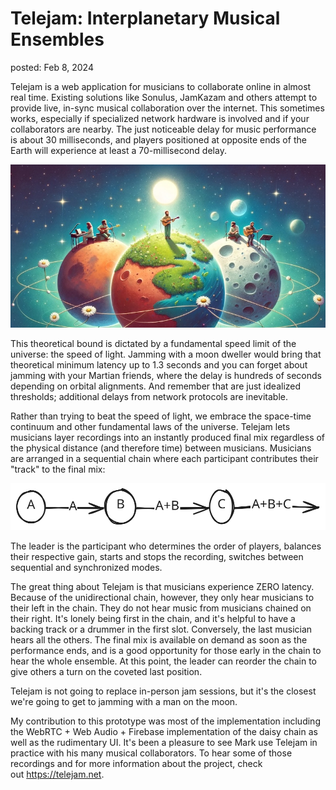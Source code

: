 Telejam: Interplanetary Musical Ensembles
===
posted: Feb 8, 2024

Telejam is a web application for musicians to collaborate online in almost real time. Existing solutions like Sonulus, JamKazam and others attempt to provide live, in-sync musical collaboration over the internet. This sometimes works, especially if specialized network hardware is involved and if your collaborators are nearby. The just noticeable delay for music performance is about 30 milliseconds, and players positioned at opposite ends of the Earth will experience at least a 70-millisecond delay.

<!--more-->

![Illustration of collaborative music across the universe.](telejam-illustration.jpg)

This theoretical bound is dictated by a fundamental speed limit of the universe: the speed of light. Jamming with a moon dweller would bring that theoretical minimum latency up to 1.3 seconds and you can forget about jamming with your Martian friends, where the delay is hundreds of seconds depending on orbital alignments. And remember that are just idealized thresholds; additional delays from network protocols are inevitable.

Rather than trying to beat the speed of light, we embrace the space-time continuum and other fundamental laws of the universe. Telejam lets musicians layer recordings into an instantly produced final mix regardless of the physical distance (and therefore time) between musicians. Musicians are arranged in a sequential chain where each participant contributes their "track" to the final mix:

![Telejam Daisy Chain](telejam-daisy-chain.svg)

The leader is the participant who determines the order of players, balances their respective gain, starts and stops the recording, switches between sequential and synchronized modes.

The great thing about Telejam is that musicians experience ZERO latency. Because of the unidirectional chain, however, they only hear musicians to their left in the chain. They do not hear music from musicians chained on their right. It's lonely being first in the chain, and it's helpful to have a backing track or a drummer in the first slot. Conversely, the last musician hears all the others. The final mix is available on demand as soon as the performance ends, and is a good opportunity for those early in the chain to hear the whole ensemble. At this point, the leader can reorder the chain to give others a turn on the coveted last position.

Telejam is not going to replace in-person jam sessions, but it's the closest we're going to get to jamming with a man on the moon.

My contribution to this prototype was most of the implementation including the WebRTC + Web Audio + Firebase implementation of the daisy chain as well as the rudimentary UI. It's been a pleasure to see Mark use Telejam in practice with his many musical collaborators. To hear some of those recordings and for more information about the project, check out <https://telejam.net>.